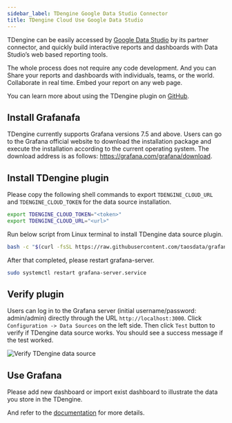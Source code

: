 ```yaml
---
sidebar_label: TDengine Google Data Studio Connector
title: TDengine Cloud Use Google Data Studio
---
```


TDengine can be easily accessed by [Google Data Studio](https://datastudio.google.com/data?search=TDengine) by its partner connector, and quickly build interactive reports and dashboards with Data Studio’s web based reporting tools.

The whole process does not require any code development. And you can Share your reports and dashboards with individuals, teams, or the world. Collaborate in real time. Embed your report on any web page.

You can learn more about using the TDengine plugin on [GitHub](https://github.com/taosdata/grafanaplugin/blob/master/README.md).

## Install Grafanafa

TDengine currently supports Grafana versions 7.5 and above. Users can go to the Grafana official website to download the installation package and execute the installation according to the current operating system. The download address is as follows: <https://grafana.com/grafana/download>.

## Install TDengine plugin

Please copy the following shell commands to export `TDENGINE_CLOUD_URL` and `TDENGINE_CLOUD_TOKEN` for the data source installation.

```bash
export TDENGINE_CLOUD_TOKEN="<token>"
export TDENGINE_CLOUD_URL="<url>"
```

Run below script from Linux terminal to install TDengine data source plugin.

```bash
bash -c "$(curl -fsSL https://raw.githubusercontent.com/taosdata/grafanaplugin/master/install.sh)"
```

After that completed, please restart grafana-server.

```bash
sudo systemctl restart grafana-server.service
```

## Verify plugin

Users can log in to the Grafana server (initial username/password: admin/admin) directly through the URL `http://localhost:3000`. Click `Configuration -> Data Sources` on the left side. Then click `Test` button to verify if TDengine data source works. You should see a success message if the test worked.

![Verify TDengine data source](./grafana/verifying-tdengine-datasource.webp)

## Use Grafana

Please add new dashboard or import exist dashboard to illustrate the data you store in the TDengine.

And refer to the [documentation](https://docs.tdengine.com/third-party/grafana#create-dashboard) for more details.
